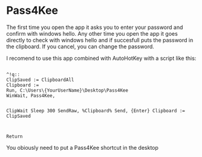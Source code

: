 # Pass4Kee
The first time you open the app it asks you to enter your password and confirm with windows hello.
Any other time you open the app it goes directly to check with windows hello and if succesfull puts the password in the clipboard.
If you cancel, you can change the password.

I recomend to use this app combined with AutoHotKey with a script like this:

<code>
^!q::
ClipSaved := ClipboardAll
Clipboard :=
Run, C:\Users\{YourUserName}\Desktop\Pass4Kee
WinWait, Pass4Kee, 

ClipWait
Sleep 300
SendRaw, %Clipboard%
Send, {Enter}
Clipboard := ClipSaved

Return
</code>

You obiously need to put a Pass4Kee shortcut in the desktop

